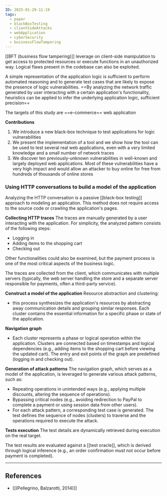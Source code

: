 ```yaml
---
ID: 2025-01-29-11:19
tags:
  - paper
  - blackBoxTesting
  - clientSideAttacks
  - webApplication
  - cyberSecurity
  - businessFlowTampering
---
```

[[BFT (business flow tampering)]] leverage on client-side manipulation to get access to protected resources or execute functions in an unauthorized way. Logical flaws present in the codebase can also be exploited.

A simple representation of the application logic is sufficient to perform automated reasoning and to generate test cases that are likely to expose the presence of logic vulnerabilities. ==By analyzing the network traffic generated by user interacting with a certain application's functionality, heuristics can be applied to infer the underlying application logic, sufficient precision==

The targets of this study are ==e-commerce== web application

**Contributions**

1) We introduce a new black-box technique to test applications for logic vulnerabilities
2) We present the implementation of a tool and we show how the tool can be used to test several real web applications, even with a very limited knowledge and a small number of network traces
3) We discover ten previously-unknown vulnerabilities in well-known and largely deployed web applications. Most of these vulnerabilities have a very high impact and would allow an attacker to buy online for free from hundreds of thousands of online stores

### Using HTTP conversations to build a model of the application

Analyzing the HTTP conversation is a passive [[black-box testing]] approach to modeling an application. This method does not require access to the source code or crawling the application's pages.

**Collecting HTTP traces**
The traces are manually generated by a user interacting with the application. For simplicity, the analyzed pattern consists of the following steps:
- Logging in
- Adding items to the shopping cart
- Checking out

Other functionalities could also be examined, but the payment process is one of the most critical aspects of the business logic.

The traces are collected from the client, which communicates with multiple servers (typically, the web server handling the store and a separate server responsible for payments, often a third-party service).

**Construct a model of the application**
Resource abstraction and clustering:
- this process synthesizes the application's resources by abstracting away communication details and grouping similar responses. Each cluster contains the essential information for a specific phase or state of the application.

**Navigation graph**
- Each cluster represents a phase or logical operation within the application. Clusters are connected based on timestamps and logical dependencies (e.g., adding items to the shopping cart before viewing the updated cart). The entry and exit points of the graph are predefined (logging in and checking out).

**Generation of attack patterns**
The navigation graph, which serves as a model of the application, is leveraged to generate various attack patterns, such as:
- Repeating operations in unintended ways (e.g., applying multiple discounts, altering the sequence of operations).
- Bypassing critical nodes (e.g., avoiding redirection to PayPal to complete a payment or using session data from other users).
- For each attack pattern, a corresponding test case is generated. The test defines the sequence of nodes (clusters) to traverse and the operations required to execute the attack.

**Tests execution**
The test details are dynamically retrieved during execution on the real target.

The test results are evaluated against a [[test oracle]], which is derived through logical inference (e.g., an order confirmation must not occur before payment is completed).

---
## References
- [[(Pellegrino, Balzarotti, 2014)]]
